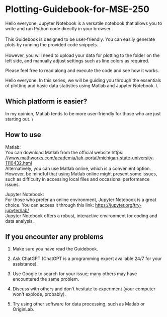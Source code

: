 # Plotting-Guidebook-for-MSE-250

Hello everyone, Jupyter Notebook is a versatile notebook that allows you to write and run Python code directly in your browser. \
\
This Guidebook is designed to be user-friendly. You can easily generate plots by running the provided code snippets.\
\
However, you will need to upload your data for plotting to the folder on the left side, and manually adjust settings such as line colors as required.

Please feel free to read along and execute the code and see how it works.

Hello everyone. In this series, we will be guiding you through the essentials of plotting and basic data statistics using Matlab and Jupyter Notebook.  \

## Which platform is easier? 
In my opinion, Matlab tends to be more user-friendly for those who are just starting out. \

## How to use

Matlab: \
You can download Matlab from the official website:https: //www.mathworks.com/academia/tah-portal/michigan-state-university-1110432.html \
Alternatively, you can use Matlab online, which is a convenient option. However, be mindful that using Matlab online might present some issues, such as difficulty in accessing local files and occasional performance issues.

Jupyter Notebook: \
For those who prefer an online environment, Jupyter Notebook is a great choice. You can access it through this link: https://jupyter.org/try-jupyter/lab/ \
Jupyter Notebook offers a robust, interactive environment for coding and data analysis.

## If you encounter any problems
1. Make sure you have read the Guidebook.

2. Ask ChatGPT (ChatGPT is a programming expert available 24/7 for your assistance).

3. Use Google to search for your issue; many others may have encountered the same problem.

4. Discuss with others and don't hesitate to experiment (your computer won't explode, probably).

5. Try using other software for data processing, such as Matlab or OriginLab.
